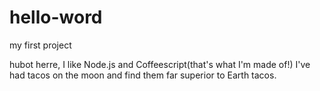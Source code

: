 # hello-word
my first project


hubot herre, I like Node.js and Coffeescript(that's what I'm made of!)
I've had tacos on the moon and find them far superior to Earth tacos.

